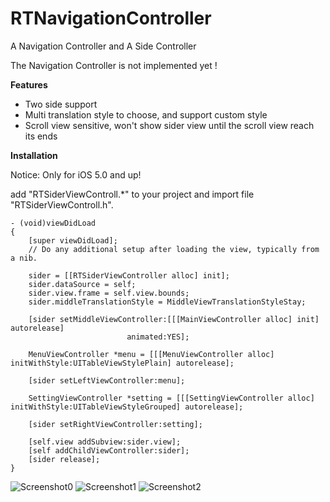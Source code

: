 RTNavigationController
======================

A Navigation Controller and A Side Controller

The Navigation Controller is not implemented yet !


**Features**
* Two side support
* Multi translation style to choose, and support custom style
* Scroll view sensitive, won't show sider view until the scroll view reach its ends


**Installation**

Notice: Only for iOS 5.0 and up!

add "RTSiderViewControll.*" to your project and import file "RTSiderViewControll.h".

    - (void)viewDidLoad
    {
        [super viewDidLoad];
        // Do any additional setup after loading the view, typically from a nib.
    
        sider = [[RTSiderViewController alloc] init];
        sider.dataSource = self;
        sider.view.frame = self.view.bounds;
        sider.middleTranslationStyle = MiddleViewTranslationStyleStay;
    
        [sider setMiddleViewController:[[[MainViewController alloc] init] autorelease]
                              animated:YES];
    
        MenuViewController *menu = [[[MenuViewController alloc] initWithStyle:UITableViewStylePlain] autorelease];
        
        [sider setLeftViewController:menu];
    
        SettingViewController *setting = [[[SettingViewController alloc] initWithStyle:UITableViewStyleGrouped] autorelease];
    
        [sider setRightViewController:setting];
    
        [self.view addSubview:sider.view];
        [self addChildViewController:sider];
        [sider release];
    }


![Screenshot0](http://dl.dropbox.com/u/46239535/RTNavigationController/2.png)
![Screenshot1](http://dl.dropbox.com/u/46239535/RTNavigationController/1.png)
![Screenshot2](http://dl.dropbox.com/u/46239535/RTNavigationController/3.png)
